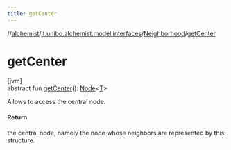```yaml
---
title: getCenter
---
```

//[alchemist](../../../index.html)/[it.unibo.alchemist.model.interfaces](../index.html)/[Neighborhood](index.html)/[getCenter](get-center.html)



# getCenter



[jvm]\
abstract fun [getCenter](get-center.html)(): [Node](../-node/index.html)<[T](../../it.unibo.alchemist.boundary.interfaces/-output-monitor/index.html)>



Allows to access the central node.



#### Return



the central node, namely the node whose neighbors are represented by this structure.




